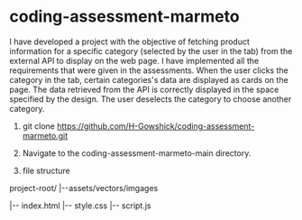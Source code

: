 # coding-assessment-marmeto

I have developed a project with the objective of fetching product information for a specific category (selected by the user in the tab) from the external API to display on the web page. I have implemented all the requirements that were given in the assessments. When the user clicks the category in the tab, certain categories's data are displayed as cards on the page. The data retrieved from the API is correctly displayed in the space specified by the design. The user deselects the category to choose another category.


1. git clone https://github.com/H-Gowshick/coding-assessment-marmeto.git

2. Navigate to the coding-assessment-marmeto-main directory.

3. file structure

project-root/
|--assets/vectors/imgages

|-- index.html
|-- style.css
|-- script.js





